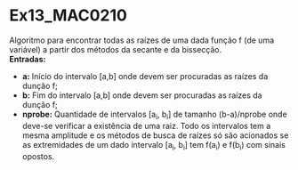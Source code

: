 # Ex13_MAC0210
Algoritmo para encontrar todas as raízes de uma dada função f (de uma variável) a partir dos métodos da secante e da bissecção.<br/>
<strong>Entradas:</strong><br/>
<ul>
  <li><strong>a:</strong> Início do intervalo [a,b] onde devem ser procuradas as raízes da dunção f;</li>
  <li><strong>b:</strong> Fim do intervalo [a,b] onde devem ser procuradas as raízes da dunção f;</li>
  <li><strong>nprobe:</strong> Quantidade de intervalos [a<sub>i</sub>, b<sub>i</sub>] de tamanho (b-a)/nprobe onde deve-se verificar a existência de uma raiz. Todo os intervalos tem a mesma amplitude e os métodos de busca de raízes só são acionados se as extremidades de um dado intervalo [a<sub>i</sub>, b<sub>i</sub>] tem f(a<sub>i</sub>) e f(b<sub>i</sub>) com sinais opostos.</li>
</ul>
